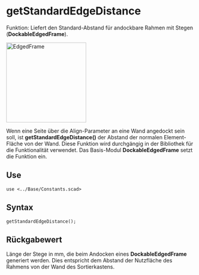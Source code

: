 # getStandardEdgeDistance

Funktion: Liefert den Standard-Abstand für andockbare Rahmen mit Stegen (__DockableEdgedFrame__).

<img width="213" alt="EdgedFrame" src="https://user-images.githubusercontent.com/48654609/167309119-bf923638-9be9-48ca-84ab-4b213bbeb4a0.png">

Wenn eine Seite über die Align-Parameter an eine Wand angedockt sein soll, ist __getStandardEdgeDistance()__ der Abstand der normalen Element-Fläche von der Wand. Diese Funktion wird durchgängig in der Bibliothek für die Funktionalität verwendet. Das Basis-Modul __DockableEdgedFrame__ setzt die Funktion ein.

## Use
<pre><code>use &lt;../Base/Constants.scad&gt;</pre></code>

## Syntax
<pre><code>getStandardEdgeDistance();
</pre></code>

## Rückgabewert
Länge der Stege in mm, die beim Andocken eines __DockableEdgedFrame__ generiert werden. Dies entspricht dem Abstand der Nutzfläche des Rahmens von der Wand des Sortierkastens.
